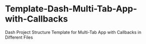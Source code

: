 # Template-Dash-Multi-Tab-App-with-Callbacks
Dash Project Structure Template for Multi-Tab App with Callbacks in Different Files

